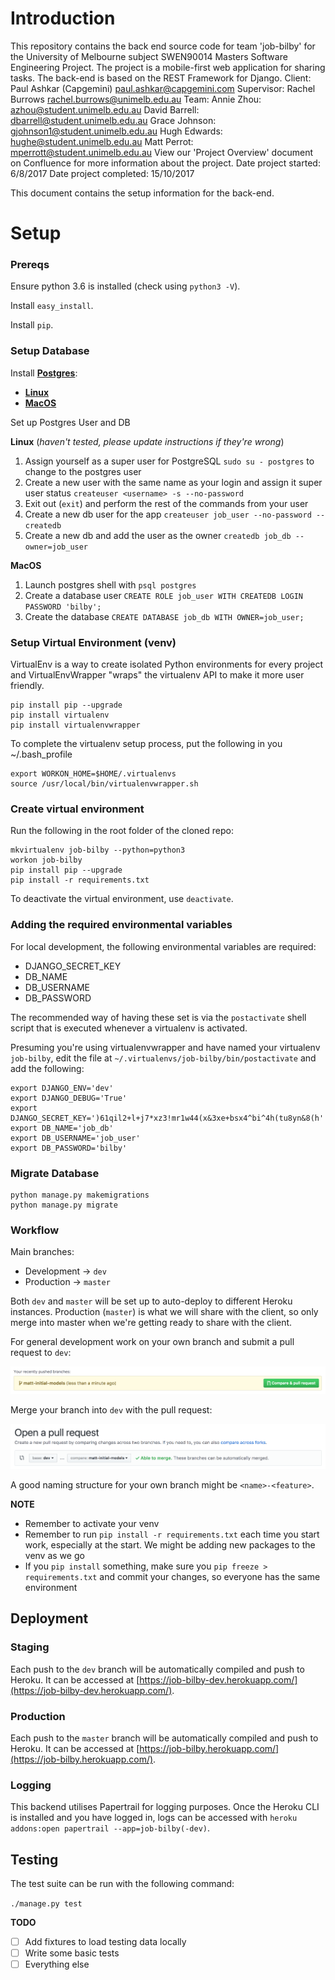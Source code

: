 # Introduction

This repository contains the back end source code for team 'job-bilby' for the University of Melbourne subject SWEN90014 Masters Software Engineering Project. The project is a mobile-first web application for sharing tasks. The back-end is based on the REST Framework for Django.
Client: Paul Ashkar (Capgemini)                 paul.ashkar@capgemini.com
Supervisor: Rachel Burrows                      rachel.burrows@unimelb.edu.au
Team:
Annie Zhou:                                     azhou@student.unimelb.edu.au
David Barrell:                                   dbarrell@student.unimelb.edu.au
Grace Johnson:                                  gjohnson1@student.unimelb.edu.au
Hugh Edwards:                                   hughe@student.unimelb.edu.au
Matt Perrot:                                    mperrott@student.unimelb.edu.au 
View our 'Project Overview' document on Confluence for more information about the project.
Date project started: 6/8/2017
Date project completed: 15/10/2017

This document contains the setup information for the back-end.


# Setup

### Prereqs

Ensure python 3.6 is installed (check using `python3 -V`).

Install `easy_install`.

Install `pip`.

### Setup Database

Install [**Postgres**](https://www.postgresql.org/):

* [**Linux**](http://postgresguide.com/setup/install.html)
* [**MacOS**](https://www.moncefbelyamani.com/how-to-install-postgresql-on-a-mac-with-homebrew-and-lunchy/)

Set up Postgres User and DB

**Linux** (*haven't tested, please update instructions if they're wrong*)

1. Assign yourself as a super user for PostgreSQL
   `sudo su - postgres` to change to the postgres user
2. Create a new user with the same name as your login and assign it super user
   status `createuser <username> -s --no-password`
3. Exit out (`exit`) and perform the rest of the commands from your user
4. Create a new db user for the app
   `createuser job_user --no-password --createdb`
5. Create a new db and add the user as the owner
   `createdb job_db --owner=job_user`

**MacOS**

1. Launch postgres shell with `psql postgres`
2. Create a database user
   `CREATE ROLE job_user WITH CREATEDB LOGIN PASSWORD 'bilby';`
3. Create the database
   `CREATE DATABASE job_db WITH OWNER=job_user;`

### Setup Virtual Environment (venv)

VirtualEnv is a way to create isolated Python environments for every project and VirtualEnvWrapper "wraps" the virtualenv API to make it more user friendly.

```
pip install pip --upgrade
pip install virtualenv
pip install virtualenvwrapper
```

To complete the virtualenv setup process, put the following in you ~/.bash_profile

```
export WORKON_HOME=$HOME/.virtualenvs
source /usr/local/bin/virtualenvwrapper.sh
```

### Create virtual environment

Run the following in the root folder of the cloned repo:

```
mkvirtualenv job-bilby --python=python3
workon job-bilby
pip install pip --upgrade
pip install -r requirements.txt
```

To deactivate the virtual environment, use `deactivate`.

### Adding the required environmental variables

For local development, the following environmental variables are required:
 - DJANGO_SECRET_KEY
 - DB_NAME
 - DB_USERNAME
 - DB_PASSWORD

The recommended way of having these set is via the `postactivate` shell script that is executed whenever a virtualenv is activated.

Presuming you're using virtualenvwrapper and have named your virtualenv `job-bilby`, edit the file at `~/.virtualenvs/job-bilby/bin/postactivate` and add the following:  

    export DJANGO_ENV='dev'
    export DJANGO_DEBUG='True'
    export DJANGO_SECRET_KEY=')61qil2+l+j7*xz3!mr1w44(x&3xe+bsx4^bi^4h(tu8yn&8(h'
    export DB_NAME='job_db'
    export DB_USERNAME='job_user'
    export DB_PASSWORD='bilby'

### Migrate Database

```
python manage.py makemigrations
python manage.py migrate
```

### Workflow

Main branches:

* Development &rarr; `dev`
* Production &rarr; `master`

Both `dev` and `master` will be set up to auto-deploy to different Heroku
instances. Production (`master`) is what we will share with the client, so only
merge into master when we're getting ready to share with the client.

For general development work on your own branch and submit a pull request to
`dev`:

![Submitting a pull request](docs/images/pull_request.png)

Merge your branch into `dev` with the pull request:

![Merging to dev](docs/images/dev_branch.png)

A good naming structure for your own branch might be `<name>-<feature>`.

**NOTE**

* Remember to activate your venv
* Remember to run `pip install -r requirements.txt` each time you start work,
  especially at the start. We might be adding new packages to the venv as we go
* If you `pip install` something, make sure you `pip freeze > requirements.txt`
  and commit your changes, so everyone has the same environment

## Deployment
### Staging
Each push to the `dev` branch will be automatically compiled and push to Heroku.
It can be accessed at [https://job-bilby-dev.herokuapp.com/](https://job-bilby-dev.herokuapp.com/).

### Production
Each push to the `master` branch will be automatically compiled and push to Heroku.
It can be accessed at [https://job-bilby.herokuapp.com/](https://job-bilby.herokuapp.com/).

### Logging
This backend utilises Papertrail for logging purposes. Once the Heroku CLI is installed and you have logged in,
logs can be accessed with `heroku addons:open papertrail --app=job-bilby(-dev)`.


## Testing

The test suite can be run with the following command:

`./manage.py test`

  **TODO**

- [ ] Add fixtures to load testing data locally
- [ ] Write some basic tests
- [ ] Everything else
